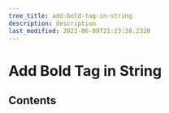 ```yaml
---
tree_title: add-bold-tag-in-string
description: description
last_modified: 2022-06-09T21:23:28.2328
---
```


# Add Bold Tag in String

## Contents
